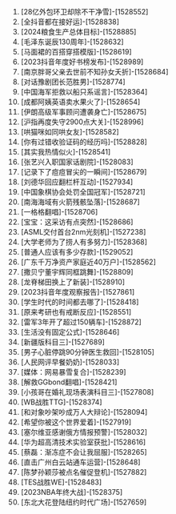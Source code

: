 
1. [28亿外包环卫却除不干净雪]-[1528552]
1. [全抖音都在接好运]-[1528838]
1. [2024粮食生产总体目标]-[1528885]
1. [毛泽东诞辰130周年]-[1528632]
1. [马面裙的百搭穿搭模版]-[1528619]
1. [2023抖音年度好书榜发布]-[1528989]
1. [南京胖哥父亲去世前不知孙女夭折]-[1528684]
1. [对话豫剧团长范胜男]-[1528774]
1. [中国海军拒救以船只系谣言]-[1528364]
1. [成都阿姨英语卖水果火了]-[1528654]
1. [伊朗高级军事顾问遭袭身亡]-[1528675]
1. [沪指再度失守2900点大关]-[1528996]
1. [哄猫咪如同哄女友]-[1528582]
1. [你有过错收验证码的经历吗]-[1528828]
1. [其实我热情似火]-[1528541]
1. [张艺兴入职国家话剧院]-[1528083]
1. [记录下了痘痘冒尖的一瞬间]-[1528679]
1. [刘德华回应翻栏杆互动]-[1527934]
1. [中国象棋协会处罚全国冠军]-[1528721]
1. [南海海域有火箭残骸坠落]-[1528687]
1. [一格格翻唱]-[1528706]
1. [宝宝：这采访有点突然]-[1528686]
1. [ASML交付首台2nm光刻机]-[1527238]
1. [大学老师为了捞人有多努力]-[1528368]
1. [普通人应该有多少存款]-[1529052]
1. [广东千万净资产家庭近40万户]-[1528562]
1. [撒贝宁董宇辉同框跳舞]-[1528809]
1. [龙脊梯田换上了新装]-[1528910]
1. [2023抖音年度观察报告]-[1527861]
1. [学生时代的时间都去哪了]-[1528418]
1. [原来考研也有戒断反应]-[1528551]
1. [雷军3年开了超过150辆车]-[1528872]
1. [生活没有固定公式]-[1528646]
1. [新疆版科目三]-[1527689]
1. [男子心脏停跳90分钟医生救回]-[1528105]
1. [人民网评早餐奶奶]-[1528033]
1. [媒体：网易暴雪复合]-[1528239]
1. [解救GGbond翻唱]-[1528421]
1. [小孩哥在婚礼现场表演科目三]-[1527808]
1. [WB战胜TTG]-[1528374]
1. [和对象吵架吵成万人大辩论]-[1528094]
1. [希望你被这个世界爱着]-[1527919]
1. [塞尔维亚感谢俄方情报预警]-[1528032]
1. [华为超高清技术实验室获批]-[1528616]
1. [蔡磊：渐冻症不会让我屈服]-[1528265]
1. [直击广州白云站通车运营]-[1528648]
1. [陈梦孙颖莎被点名催促登机]-[1527882]
1. [TES战胜WE]-[1528483]
1. [2023NBA年终大战]-[1528375]
1. [东北大花登陆纽约时代广场]-[1527659]